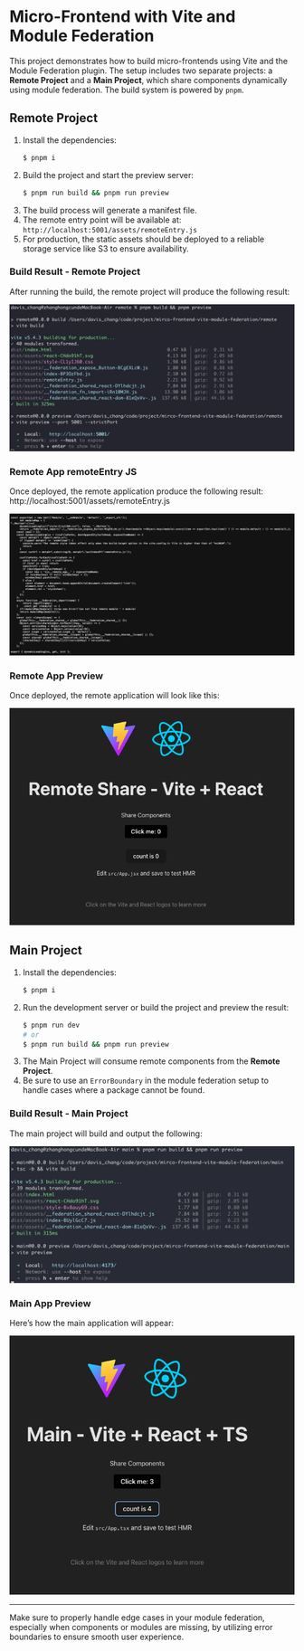 # Micro-Frontend with Vite and Module Federation

This project demonstrates how to build micro-frontends using Vite and the Module Federation plugin. The setup includes two separate projects: a **Remote Project** and a **Main Project**, which share components dynamically using module federation. The build system is powered by `pnpm`.

## Remote Project

1. Install the dependencies:
    ```bash
    $ pnpm i
    ```
2. Build the project and start the preview server:
    ```bash
    $ pnpm run build && pnpm run preview
    ```
3. The build process will generate a manifest file.
4. The remote entry point will be available at: `http://localhost:5001/assets/remoteEntry.js`
5. For production, the static assets should be deployed to a reliable storage service like S3 to ensure availability.

### Build Result - Remote Project
After running the build, the remote project will produce the following result:

![remote_project](images/remote_build.png)

### Remote App remoteEntry JS
Once deployed, the remote application produce the following result:
http://localhost:5001/assets/remoteEntry.js

![remoteEntry](images/remoteEntry.png)

### Remote App Preview
Once deployed, the remote application will look like this:

![remote_project_result](images/remote_app.png)

## Main Project

1. Install the dependencies:
    ```bash
    $ pnpm i
    ```
2. Run the development server or build the project and preview the result:
    ```bash
    $ pnpm run dev
    # or
    $ pnpm run build && pnpm run preview
    ```
3. The Main Project will consume remote components from the **Remote Project**.
4. Be sure to use an `ErrorBoundary` in the module federation setup to handle cases where a package cannot be found.

### Build Result - Main Project
The main project will build and output the following:

![main_project](images/main_build.png)

### Main App Preview
Here’s how the main application will appear:

![main_project_result](images/main.png)

---

Make sure to properly handle edge cases in your module federation, especially when components or modules are missing, by utilizing error boundaries to ensure smooth user experience.